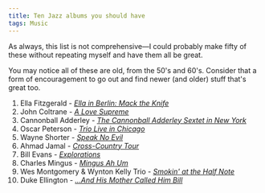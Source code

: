 ```yaml
---
title: Ten Jazz albums you should have
tags: Music
---
```


As always, this list is not comprehensive—I could probably make fifty of these without repeating myself and have them all be great.

You may notice all of these are old, from the 50's and 60's. Consider that a form of encouragement to go out and find newer (and older) stuff that's great too.

1. Ella Fitzgerald - *[Ella in Berlin: Mack the Knife][7101-001]*
2. John Coltrane - *[A Love Supreme][7101-002]*
3. Cannonball Adderley - *[The Cannonball Adderley Sextet in New York][7101-003]*
4. Oscar Peterson - *[Trio Live in Chicago][7101-004]*
5. Wayne Shorter - *[Speak No Evil][7101-005]*
6. Ahmad Jamal - *[Cross-Country Tour][7101-006]*
7. Bill Evans - *[Explorations][7101-007]*
8. Charles Mingus - *[Mingus Ah Um][7101-008]*
9. Wes Montgomery & Wynton Kelly Trio - *[Smokin' at the Half Note][7101-009]*
10. Duke Ellington - *[&hellip;And His Mother Called Him Bill][7101-010]*

[7101-001]: http://www.amazon.com/gp/product/B0000046QI/ref=as_li_ss_tl?ie=UTF8&camp=1789&creative=390957&creativeASIN=B0000046QI&linkCode=as2&tag=nadavis-20
[7101-002]: http://www.amazon.com/gp/product/B0000A118M/ref=as_li_ss_tl?ie=UTF8&camp=1789&creative=390957&creativeASIN=B0000A118M&linkCode=as2&tag=nadavis-20
[7101-003]: http://www.amazon.com/gp/product/B0012S5A0E/ref=as_li_ss_tl?ie=UTF8&camp=1789&creative=390957&creativeASIN=B0012S5A0E&linkCode=as2&tag=nadavis-20
[7101-004]: http://www.amazon.com/gp/product/B0000047G8/ref=as_li_ss_tl?ie=UTF8&camp=1789&creative=390957&creativeASIN=B0000047G8&linkCode=as2&tag=nadavis-20
[7101-005]: http://www.amazon.com/gp/product/B00000I8UH/ref=as_li_ss_tl?ie=UTF8&camp=1789&creative=390957&creativeASIN=B00000I8UH&linkCode=as2&tag=nadavis-20
[7101-006]: http://www.amazon.com/gp/product/B000006EJ4/ref=as_li_ss_tl?ie=UTF8&camp=1789&creative=390957&creativeASIN=B000006EJ4&linkCode=as2&tag=nadavis-20
[7101-007]: http://www.amazon.com/gp/product/B000000Y2A/ref=as_li_ss_tl?ie=UTF8&camp=1789&creative=390957&creativeASIN=B000000Y2A&linkCode=as2&tag=nadavis-20
[7101-008]: http://www.amazon.com/gp/product/B00000I14Z/ref=as_li_ss_tl?ie=UTF8&camp=1789&creative=390957&creativeASIN=B00000I14Z&linkCode=as2&tag=nadavis-20
[7101-009]: http://www.amazon.com/gp/product/B00000470Y/ref=as_li_ss_tl?ie=UTF8&camp=1789&creative=390957&creativeASIN=B00000470Y&linkCode=as2&tag=nadavis-20
[7101-010]: http://www.amazon.com/gp/product/B008NEZOCO/ref=as_li_ss_tl?ie=UTF8&camp=1789&creative=390957&creativeASIN=B008NEZOCO&linkCode=as2&tag=nadavis-20

